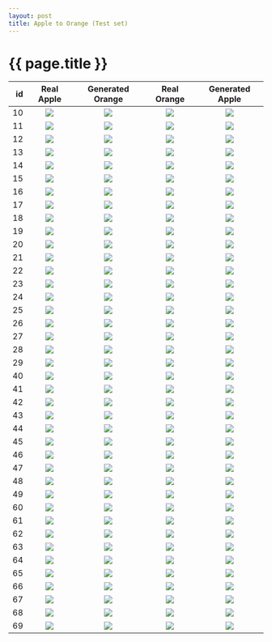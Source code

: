 ```yaml
---
layout: post
title: Apple to Orange (Test set)
---
```

{{ page.title }}
================

| id | Real Apple | Generated Orange | Real Orange | Generated Apple |
|---:|:---------:|:----------:|:----------:|:----------:|
| 10 | ![]({{site.baseurl}}/images/apple-to-orange/test/monet_johnson_10_latest_real_A.png) | ![]({{site.baseurl}}/images/apple-to-orange/test/monet_johnson_10_latest_fake_B.png) | ![]({{site.baseurl}}/images/apple-to-orange/test/monet_johnson_10_latest_real_B.png) | ![]({{site.baseurl}}/images/apple-to-orange/test/monet_johnson_10_latest_fake_A.png) |
| 11 | ![]({{site.baseurl}}/images/apple-to-orange/test/monet_johnson_11_latest_real_A.png) | ![]({{site.baseurl}}/images/apple-to-orange/test/monet_johnson_11_latest_fake_B.png) | ![]({{site.baseurl}}/images/apple-to-orange/test/monet_johnson_11_latest_real_B.png) | ![]({{site.baseurl}}/images/apple-to-orange/test/monet_johnson_11_latest_fake_A.png) |
| 12 | ![]({{site.baseurl}}/images/apple-to-orange/test/monet_johnson_12_latest_real_A.png) | ![]({{site.baseurl}}/images/apple-to-orange/test/monet_johnson_12_latest_fake_B.png) | ![]({{site.baseurl}}/images/apple-to-orange/test/monet_johnson_12_latest_real_B.png) | ![]({{site.baseurl}}/images/apple-to-orange/test/monet_johnson_12_latest_fake_A.png) |
| 13 | ![]({{site.baseurl}}/images/apple-to-orange/test/monet_johnson_13_latest_real_A.png) | ![]({{site.baseurl}}/images/apple-to-orange/test/monet_johnson_13_latest_fake_B.png) | ![]({{site.baseurl}}/images/apple-to-orange/test/monet_johnson_13_latest_real_B.png) | ![]({{site.baseurl}}/images/apple-to-orange/test/monet_johnson_13_latest_fake_A.png) |
| 14 | ![]({{site.baseurl}}/images/apple-to-orange/test/monet_johnson_14_latest_real_A.png) | ![]({{site.baseurl}}/images/apple-to-orange/test/monet_johnson_14_latest_fake_B.png) | ![]({{site.baseurl}}/images/apple-to-orange/test/monet_johnson_14_latest_real_B.png) | ![]({{site.baseurl}}/images/apple-to-orange/test/monet_johnson_14_latest_fake_A.png) |
| 15 | ![]({{site.baseurl}}/images/apple-to-orange/test/monet_johnson_15_latest_real_A.png) | ![]({{site.baseurl}}/images/apple-to-orange/test/monet_johnson_15_latest_fake_B.png) | ![]({{site.baseurl}}/images/apple-to-orange/test/monet_johnson_15_latest_real_B.png) | ![]({{site.baseurl}}/images/apple-to-orange/test/monet_johnson_15_latest_fake_A.png) |
| 16 | ![]({{site.baseurl}}/images/apple-to-orange/test/monet_johnson_16_latest_real_A.png) | ![]({{site.baseurl}}/images/apple-to-orange/test/monet_johnson_16_latest_fake_B.png) | ![]({{site.baseurl}}/images/apple-to-orange/test/monet_johnson_16_latest_real_B.png) | ![]({{site.baseurl}}/images/apple-to-orange/test/monet_johnson_16_latest_fake_A.png) |
| 17 | ![]({{site.baseurl}}/images/apple-to-orange/test/monet_johnson_17_latest_real_A.png) | ![]({{site.baseurl}}/images/apple-to-orange/test/monet_johnson_17_latest_fake_B.png) | ![]({{site.baseurl}}/images/apple-to-orange/test/monet_johnson_17_latest_real_B.png) | ![]({{site.baseurl}}/images/apple-to-orange/test/monet_johnson_17_latest_fake_A.png) |
| 18 | ![]({{site.baseurl}}/images/apple-to-orange/test/monet_johnson_18_latest_real_A.png) | ![]({{site.baseurl}}/images/apple-to-orange/test/monet_johnson_18_latest_fake_B.png) | ![]({{site.baseurl}}/images/apple-to-orange/test/monet_johnson_18_latest_real_B.png) | ![]({{site.baseurl}}/images/apple-to-orange/test/monet_johnson_18_latest_fake_A.png) |
| 19 | ![]({{site.baseurl}}/images/apple-to-orange/test/monet_johnson_19_latest_real_A.png) | ![]({{site.baseurl}}/images/apple-to-orange/test/monet_johnson_19_latest_fake_B.png) | ![]({{site.baseurl}}/images/apple-to-orange/test/monet_johnson_19_latest_real_B.png) | ![]({{site.baseurl}}/images/apple-to-orange/test/monet_johnson_19_latest_fake_A.png) |
| 20 | ![]({{site.baseurl}}/images/apple-to-orange/test/monet_johnson_20_latest_real_A.png) | ![]({{site.baseurl}}/images/apple-to-orange/test/monet_johnson_20_latest_fake_B.png) | ![]({{site.baseurl}}/images/apple-to-orange/test/monet_johnson_20_latest_real_B.png) | ![]({{site.baseurl}}/images/apple-to-orange/test/monet_johnson_20_latest_fake_A.png) |
| 21 | ![]({{site.baseurl}}/images/apple-to-orange/test/monet_johnson_21_latest_real_A.png) | ![]({{site.baseurl}}/images/apple-to-orange/test/monet_johnson_21_latest_fake_B.png) | ![]({{site.baseurl}}/images/apple-to-orange/test/monet_johnson_21_latest_real_B.png) | ![]({{site.baseurl}}/images/apple-to-orange/test/monet_johnson_21_latest_fake_A.png) |
| 22 | ![]({{site.baseurl}}/images/apple-to-orange/test/monet_johnson_22_latest_real_A.png) | ![]({{site.baseurl}}/images/apple-to-orange/test/monet_johnson_22_latest_fake_B.png) | ![]({{site.baseurl}}/images/apple-to-orange/test/monet_johnson_22_latest_real_B.png) | ![]({{site.baseurl}}/images/apple-to-orange/test/monet_johnson_22_latest_fake_A.png) |
| 23 | ![]({{site.baseurl}}/images/apple-to-orange/test/monet_johnson_23_latest_real_A.png) | ![]({{site.baseurl}}/images/apple-to-orange/test/monet_johnson_23_latest_fake_B.png) | ![]({{site.baseurl}}/images/apple-to-orange/test/monet_johnson_23_latest_real_B.png) | ![]({{site.baseurl}}/images/apple-to-orange/test/monet_johnson_23_latest_fake_A.png) |
| 24 | ![]({{site.baseurl}}/images/apple-to-orange/test/monet_johnson_24_latest_real_A.png) | ![]({{site.baseurl}}/images/apple-to-orange/test/monet_johnson_24_latest_fake_B.png) | ![]({{site.baseurl}}/images/apple-to-orange/test/monet_johnson_24_latest_real_B.png) | ![]({{site.baseurl}}/images/apple-to-orange/test/monet_johnson_24_latest_fake_A.png) |
| 25 | ![]({{site.baseurl}}/images/apple-to-orange/test/monet_johnson_25_latest_real_A.png) | ![]({{site.baseurl}}/images/apple-to-orange/test/monet_johnson_25_latest_fake_B.png) | ![]({{site.baseurl}}/images/apple-to-orange/test/monet_johnson_25_latest_real_B.png) | ![]({{site.baseurl}}/images/apple-to-orange/test/monet_johnson_25_latest_fake_A.png) |
| 26 | ![]({{site.baseurl}}/images/apple-to-orange/test/monet_johnson_26_latest_real_A.png) | ![]({{site.baseurl}}/images/apple-to-orange/test/monet_johnson_26_latest_fake_B.png) | ![]({{site.baseurl}}/images/apple-to-orange/test/monet_johnson_26_latest_real_B.png) | ![]({{site.baseurl}}/images/apple-to-orange/test/monet_johnson_26_latest_fake_A.png) |
| 27 | ![]({{site.baseurl}}/images/apple-to-orange/test/monet_johnson_27_latest_real_A.png) | ![]({{site.baseurl}}/images/apple-to-orange/test/monet_johnson_27_latest_fake_B.png) | ![]({{site.baseurl}}/images/apple-to-orange/test/monet_johnson_27_latest_real_B.png) | ![]({{site.baseurl}}/images/apple-to-orange/test/monet_johnson_27_latest_fake_A.png) |
| 28 | ![]({{site.baseurl}}/images/apple-to-orange/test/monet_johnson_28_latest_real_A.png) | ![]({{site.baseurl}}/images/apple-to-orange/test/monet_johnson_28_latest_fake_B.png) | ![]({{site.baseurl}}/images/apple-to-orange/test/monet_johnson_28_latest_real_B.png) | ![]({{site.baseurl}}/images/apple-to-orange/test/monet_johnson_28_latest_fake_A.png) |
| 29 | ![]({{site.baseurl}}/images/apple-to-orange/test/monet_johnson_29_latest_real_A.png) | ![]({{site.baseurl}}/images/apple-to-orange/test/monet_johnson_29_latest_fake_B.png) | ![]({{site.baseurl}}/images/apple-to-orange/test/monet_johnson_29_latest_real_B.png) | ![]({{site.baseurl}}/images/apple-to-orange/test/monet_johnson_29_latest_fake_A.png) |
| 40 | ![]({{site.baseurl}}/images/apple-to-orange/test/monet_johnson_40_latest_real_A.png) | ![]({{site.baseurl}}/images/apple-to-orange/test/monet_johnson_40_latest_fake_B.png) | ![]({{site.baseurl}}/images/apple-to-orange/test/monet_johnson_40_latest_real_B.png) | ![]({{site.baseurl}}/images/apple-to-orange/test/monet_johnson_40_latest_fake_A.png) |
| 41 | ![]({{site.baseurl}}/images/apple-to-orange/test/monet_johnson_41_latest_real_A.png) | ![]({{site.baseurl}}/images/apple-to-orange/test/monet_johnson_41_latest_fake_B.png) | ![]({{site.baseurl}}/images/apple-to-orange/test/monet_johnson_41_latest_real_B.png) | ![]({{site.baseurl}}/images/apple-to-orange/test/monet_johnson_41_latest_fake_A.png) |
| 42 | ![]({{site.baseurl}}/images/apple-to-orange/test/monet_johnson_42_latest_real_A.png) | ![]({{site.baseurl}}/images/apple-to-orange/test/monet_johnson_42_latest_fake_B.png) | ![]({{site.baseurl}}/images/apple-to-orange/test/monet_johnson_42_latest_real_B.png) | ![]({{site.baseurl}}/images/apple-to-orange/test/monet_johnson_42_latest_fake_A.png) |
| 43 | ![]({{site.baseurl}}/images/apple-to-orange/test/monet_johnson_43_latest_real_A.png) | ![]({{site.baseurl}}/images/apple-to-orange/test/monet_johnson_43_latest_fake_B.png) | ![]({{site.baseurl}}/images/apple-to-orange/test/monet_johnson_43_latest_real_B.png) | ![]({{site.baseurl}}/images/apple-to-orange/test/monet_johnson_43_latest_fake_A.png) |
| 44 | ![]({{site.baseurl}}/images/apple-to-orange/test/monet_johnson_44_latest_real_A.png) | ![]({{site.baseurl}}/images/apple-to-orange/test/monet_johnson_44_latest_fake_B.png) | ![]({{site.baseurl}}/images/apple-to-orange/test/monet_johnson_44_latest_real_B.png) | ![]({{site.baseurl}}/images/apple-to-orange/test/monet_johnson_44_latest_fake_A.png) |
| 45 | ![]({{site.baseurl}}/images/apple-to-orange/test/monet_johnson_45_latest_real_A.png) | ![]({{site.baseurl}}/images/apple-to-orange/test/monet_johnson_45_latest_fake_B.png) | ![]({{site.baseurl}}/images/apple-to-orange/test/monet_johnson_45_latest_real_B.png) | ![]({{site.baseurl}}/images/apple-to-orange/test/monet_johnson_45_latest_fake_A.png) |
| 46 | ![]({{site.baseurl}}/images/apple-to-orange/test/monet_johnson_46_latest_real_A.png) | ![]({{site.baseurl}}/images/apple-to-orange/test/monet_johnson_46_latest_fake_B.png) | ![]({{site.baseurl}}/images/apple-to-orange/test/monet_johnson_46_latest_real_B.png) | ![]({{site.baseurl}}/images/apple-to-orange/test/monet_johnson_46_latest_fake_A.png) |
| 47 | ![]({{site.baseurl}}/images/apple-to-orange/test/monet_johnson_47_latest_real_A.png) | ![]({{site.baseurl}}/images/apple-to-orange/test/monet_johnson_47_latest_fake_B.png) | ![]({{site.baseurl}}/images/apple-to-orange/test/monet_johnson_47_latest_real_B.png) | ![]({{site.baseurl}}/images/apple-to-orange/test/monet_johnson_47_latest_fake_A.png) |
| 48 | ![]({{site.baseurl}}/images/apple-to-orange/test/monet_johnson_48_latest_real_A.png) | ![]({{site.baseurl}}/images/apple-to-orange/test/monet_johnson_48_latest_fake_B.png) | ![]({{site.baseurl}}/images/apple-to-orange/test/monet_johnson_48_latest_real_B.png) | ![]({{site.baseurl}}/images/apple-to-orange/test/monet_johnson_48_latest_fake_A.png) |
| 49 | ![]({{site.baseurl}}/images/apple-to-orange/test/monet_johnson_49_latest_real_A.png) | ![]({{site.baseurl}}/images/apple-to-orange/test/monet_johnson_49_latest_fake_B.png) | ![]({{site.baseurl}}/images/apple-to-orange/test/monet_johnson_49_latest_real_B.png) | ![]({{site.baseurl}}/images/apple-to-orange/test/monet_johnson_49_latest_fake_A.png) |
| 60 | ![]({{site.baseurl}}/images/apple-to-orange/test/monet_johnson_60_latest_real_A.png) | ![]({{site.baseurl}}/images/apple-to-orange/test/monet_johnson_60_latest_fake_B.png) | ![]({{site.baseurl}}/images/apple-to-orange/test/monet_johnson_60_latest_real_B.png) | ![]({{site.baseurl}}/images/apple-to-orange/test/monet_johnson_60_latest_fake_A.png) |
| 61 | ![]({{site.baseurl}}/images/apple-to-orange/test/monet_johnson_61_latest_real_A.png) | ![]({{site.baseurl}}/images/apple-to-orange/test/monet_johnson_61_latest_fake_B.png) | ![]({{site.baseurl}}/images/apple-to-orange/test/monet_johnson_61_latest_real_B.png) | ![]({{site.baseurl}}/images/apple-to-orange/test/monet_johnson_61_latest_fake_A.png) |
| 62 | ![]({{site.baseurl}}/images/apple-to-orange/test/monet_johnson_62_latest_real_A.png) | ![]({{site.baseurl}}/images/apple-to-orange/test/monet_johnson_62_latest_fake_B.png) | ![]({{site.baseurl}}/images/apple-to-orange/test/monet_johnson_62_latest_real_B.png) | ![]({{site.baseurl}}/images/apple-to-orange/test/monet_johnson_62_latest_fake_A.png) |
| 63 | ![]({{site.baseurl}}/images/apple-to-orange/test/monet_johnson_63_latest_real_A.png) | ![]({{site.baseurl}}/images/apple-to-orange/test/monet_johnson_63_latest_fake_B.png) | ![]({{site.baseurl}}/images/apple-to-orange/test/monet_johnson_63_latest_real_B.png) | ![]({{site.baseurl}}/images/apple-to-orange/test/monet_johnson_63_latest_fake_A.png) |
| 64 | ![]({{site.baseurl}}/images/apple-to-orange/test/monet_johnson_64_latest_real_A.png) | ![]({{site.baseurl}}/images/apple-to-orange/test/monet_johnson_64_latest_fake_B.png) | ![]({{site.baseurl}}/images/apple-to-orange/test/monet_johnson_64_latest_real_B.png) | ![]({{site.baseurl}}/images/apple-to-orange/test/monet_johnson_64_latest_fake_A.png) |
| 65 | ![]({{site.baseurl}}/images/apple-to-orange/test/monet_johnson_65_latest_real_A.png) | ![]({{site.baseurl}}/images/apple-to-orange/test/monet_johnson_65_latest_fake_B.png) | ![]({{site.baseurl}}/images/apple-to-orange/test/monet_johnson_65_latest_real_B.png) | ![]({{site.baseurl}}/images/apple-to-orange/test/monet_johnson_65_latest_fake_A.png) |
| 66 | ![]({{site.baseurl}}/images/apple-to-orange/test/monet_johnson_66_latest_real_A.png) | ![]({{site.baseurl}}/images/apple-to-orange/test/monet_johnson_66_latest_fake_B.png) | ![]({{site.baseurl}}/images/apple-to-orange/test/monet_johnson_66_latest_real_B.png) | ![]({{site.baseurl}}/images/apple-to-orange/test/monet_johnson_66_latest_fake_A.png) |
| 67 | ![]({{site.baseurl}}/images/apple-to-orange/test/monet_johnson_67_latest_real_A.png) | ![]({{site.baseurl}}/images/apple-to-orange/test/monet_johnson_67_latest_fake_B.png) | ![]({{site.baseurl}}/images/apple-to-orange/test/monet_johnson_67_latest_real_B.png) | ![]({{site.baseurl}}/images/apple-to-orange/test/monet_johnson_67_latest_fake_A.png) |
| 68 | ![]({{site.baseurl}}/images/apple-to-orange/test/monet_johnson_68_latest_real_A.png) | ![]({{site.baseurl}}/images/apple-to-orange/test/monet_johnson_68_latest_fake_B.png) | ![]({{site.baseurl}}/images/apple-to-orange/test/monet_johnson_68_latest_real_B.png) | ![]({{site.baseurl}}/images/apple-to-orange/test/monet_johnson_68_latest_fake_A.png) |
| 69 | ![]({{site.baseurl}}/images/apple-to-orange/test/monet_johnson_69_latest_real_A.png) | ![]({{site.baseurl}}/images/apple-to-orange/test/monet_johnson_69_latest_fake_B.png) | ![]({{site.baseurl}}/images/apple-to-orange/test/monet_johnson_69_latest_real_B.png) | ![]({{site.baseurl}}/images/apple-to-orange/test/monet_johnson_69_latest_fake_A.png) |
